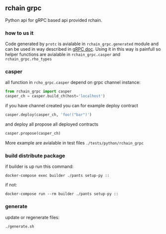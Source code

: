 ## rchain grpc

Python api for gRPC based api provided rchain.

### how to us it

Code generated by `protc` is avialable in `rchain_grpc.generated` module and can be used in way described in [gRPC doc](https://grpc.io/docs/tutorials/basic/python.html#creating-the-client). Using it in this way is painfull so helper functions are avialable in `rchain_grpc.casper` and `rchain_grpc.rho_types`

### casper

all function in `rcho_grpc.casper` depend on grpc channel instance:

``` python
from rchain_grpc import casper
casper_ch = casper.build_ch(host='localhost')
```

if you have channel created you can for example deploy contract

``` python
casper.deploy(casper_ch, 'foo!("bar")')
```

and deploy all propose all deployed contracts

``` python
casper.propose(casper_ch)
```

More example are avialable in test files `./tests/python/rchain_grpc`

### build distribute package

if builder is up run this command:

``` shell
docker-compose exec builder ./pants setup-py ::
```

if not:

``` shell
docker-compose run --rm builder ./pants setup-py ::
```

### generate

update or regenerate files:

``` shell
./generate.sh
```
